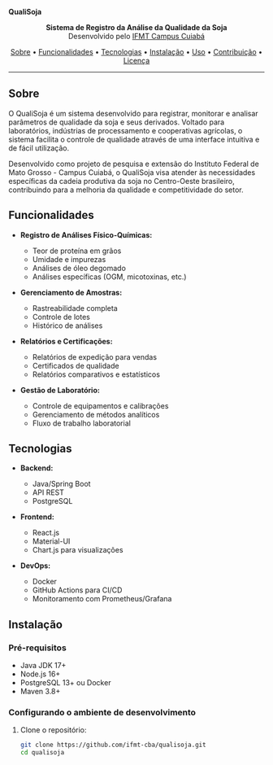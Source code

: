 <p aling="center">
<b>QualiSoja</b><br>
</p>
<p align="center">
  <b>Sistema de Registro da Análise da Qualidade da Soja</b><br>
  Desenvolvido pelo <a href="https://cba.ifmt.edu.br/">IFMT Campus Cuiabá</a>
</p>

<p align="center">
  <a href="#sobre">Sobre</a> •
  <a href="#funcionalidades">Funcionalidades</a> •
  <a href="#tecnologias">Tecnologias</a> •
  <a href="#instalação">Instalação</a> •
  <a href="#uso">Uso</a> •
  <a href="#contribuição">Contribuição</a> •
  <a href="#licença">Licença</a>
</p>

---

## Sobre

O QualiSoja é um sistema desenvolvido para registrar, monitorar e analisar parâmetros de qualidade da soja e seus derivados. Voltado para laboratórios, indústrias de processamento e cooperativas agrícolas, o sistema facilita o controle de qualidade através de uma interface intuitiva e de fácil utilização.

Desenvolvido como projeto de pesquisa e extensão do Instituto Federal de Mato Grosso - Campus Cuiabá, o QualiSoja visa atender às necessidades específicas da cadeia produtiva da soja no Centro-Oeste brasileiro, contribuindo para a melhoria da qualidade e competitividade do setor.

## Funcionalidades

- **Registro de Análises Físico-Químicas:**
  - Teor de proteína em grãos
  - Umidade e impurezas
  - Análises de óleo degomado
  - Análises específicas (OGM, micotoxinas, etc.)

- **Gerenciamento de Amostras:**
  - Rastreabilidade completa
  - Controle de lotes
  - Histórico de análises

- **Relatórios e Certificações:**
  - Relatórios de expedição para vendas
  - Certificados de qualidade
  - Relatórios comparativos e estatísticos

- **Gestão de Laboratório:**
  - Controle de equipamentos e calibrações
  - Gerenciamento de métodos analíticos
  - Fluxo de trabalho laboratorial

## Tecnologias

- **Backend:**
  - Java/Spring Boot
  - API REST
  - PostgreSQL

- **Frontend:**
  - React.js
  - Material-UI
  - Chart.js para visualizações

- **DevOps:**
  - Docker
  - GitHub Actions para CI/CD
  - Monitoramento com Prometheus/Grafana

## Instalação

### Pré-requisitos

- Java JDK 17+
- Node.js 16+
- PostgreSQL 13+ ou Docker
- Maven 3.8+

### Configurando o ambiente de desenvolvimento

1. Clone o repositório:
   ```bash
   git clone https://github.com/ifmt-cba/qualisoja.git
   cd qualisoja
